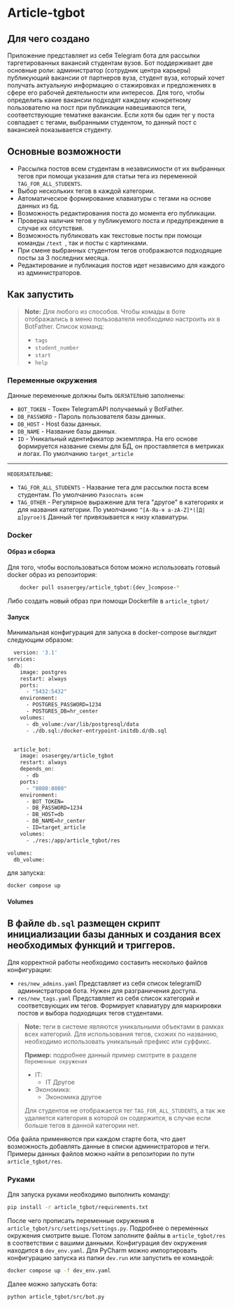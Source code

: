 # Article-tgbot

## Для чего создано

Приложение представляет из себя Telegram бота для рассылки таргетированных вакансий 
студентам вузов. Бот поддерживает две основные роли: администратор (сотрудник центра карьеры)
 публикующий вакансии от партнеров вуза, студент вуза, который хочет получать актуальную информацию 
о стажировках и предложениях в сфере его рабочей деятельности или интересов. Для того, чтобы 
определить какие вакансии подходят каждому конкретному пользователю на пост при публикации 
навешиваются теги, соответствующие тематике вакансии. Если хотя бы один тег у поста совпадает с тегами, 
выбранными студентом, то данный пост с вакансией показывается студенту.

## Основные возможности

- Рассылка постов всем студентам в независимости от их выбранных тегов при помощи указания для статьи 
тега из переменной `TAG_FOR_ALL_STUDENTS`.
- Выбор нескольких тегов в каждой категории.
- Автоматическое формирование клавиатуры с тегами на основе данных из бд.
- Возможность редактирования поста до момента его публикации.
- Проверка наличия тегов у публикуемого поста и предупреждение в случае их отсутствия.
- Возможность публиковать как текстовые посты при помощи команды `/text `, так и посты с картинками.
- При смене выбранных студентом тегов отображаются подходящие посты за 3 последних месяца.
- Редактирование и публикация постов идет независимо для каждого из администраторов.

## Как запустить

> **Note:** Для любого из способов. Чтобы комады в боте отображались в меню пользователя необходимо 
настроить их в BotFather. Список команд:
> - `tags`
> - `student_number`
> - `start`
> - `help`

### Переменные окружения 

Данные переменные должны быть `ОБЯЗАТЕЛЬНО` заполнены:

- `BOT_TOKEN` - Токен TelegramAPI получаемый у BotFather.
- `DB_PASSWORD` - Пароль пользователя базы данных.
- `DB_HOST` - Host базы данных.
- `DB_NAME` - Название базы данных.
- `ID` - Уникальный идентификатор экземпляра. На его основе 
формируется название схемы для БД, он проставляется в метриках и логах.
По умолчанию `target_article` 

---
`НЕОБЯЗАТЕЛЬНЫЕ`:
- `TAG_FOR_ALL_STUDENTS` - Название тега для рассылки поста всем студентам. По умолчанию `Разослать всем`
- `TAG_OTHER` - Регулярное выражение для тега "другое" в категориях и для названия категории. По умолчанию `^[А-Яа-я a-zA-Z]*([Д|д]ругое)$` 
Данный тег привязывается к низу клавиатуры.

### Docker
#### Образ и сборка

Для того, чтобы воспользоваться ботом можно использовать готовый docker образ из репозитория:

```sh
    docker pull osasergey/article_tgbot:{dev_}compose-*
```
Либо создать новый образ при помощи Dockerfile в  `article_tgbot/`

#### Запуск
Минимальная конфигурация для запуска в docker-compose выглядит следующим образом:

```sh
  version: '3.1'
services:
  db:
    image: postgres
    restart: always
    ports:
      - "5432:5432"
    environment:
      - POSTGRES_PASSWORD=1234
      - POSTGRES_DB=hr_center
    volumes:
      - db_volume:/var/lib/postgresql/data
      - ./db.sql:/docker-entrypoint-initdb.d/db.sql


  article_bot:
    image: osasergey/article_tgbot
    restart: always
    depends_on:
      - db
    ports:
      - "8080:8080"
    environment:
      - BOT_TOKEN=
      - DB_PASSWORD=1234
      - DB_HOST=db
      - DB_NAME=hr_center
      - ID=target_article
    volumes:
      - ./res:/app/article_tgbot/res

volumes:
  db_volume:
```

для запуска:

```sh
docker compose up
```

#### Volumes

В файле `db.sql` размещен скрипт инициализации базы данных и создания всех необходимых функций 
и триггеров.
---
Для корректной работы необходимо составить несколько файлов конфигурации:

- `res/new_admins.yaml` Представляет из себя список telegramID администраторов бота.
Нужен для разграничения доступа.  
- `res/new_tags.yaml` Представляет из себя список категорий и соответсвующих им тегов.
Формирует клавиатуру для маркировки постов и выбора подходящих тегов студентами.

> **Note:** теги в системе являются уникальными объектами в рамках всех категорий. Для использования 
> тегов, схожих по названию, необходимо использовать уникальный префикс или суффикс.
> 
>**Пример:** подробнее данный пример смотрите в разделе `Переменные окружения`
> - IT:
>   - IT Другое
> - Экономика:
>   - Экономика другое
>
> Для студентов не отображается тег `TAG_FOR_ALL_STUDENTS`, а так же удаляется категория в которой 
> он содержится, в случае если больше тегов в данной категории нет.

Оба файла применяются при каждом старте бота, что дает возможность добавлять данные в списки
администраторов и теги. 
Примеры данных файлов можно найти в репозитории по пути `article_tgbot/res`.

### Руками 

Для запуска руками необходимо выполнить команду:

```sh
pip install -r article_tgbot/requirements.txt 
```
После чего прописать переменные окружения в `article_tgbot/src/settings/settings.py`.
Подробнее о переменных окружения смотрите выше. Потом заполните файлы в `article_tgbot/res`
в соответствии с вашими данными. Конфигурация dev окружения находится в `dev_env.yaml`.
Для PyCharm можно импортировать конфигурацию запуска из папки `dev.run` или запустить ее 
командой: 
```sh
docker compose up -f dev_env.yaml
```
Далее можно запускать бота:
```sh
python article_tgbot/src/bot.py
```